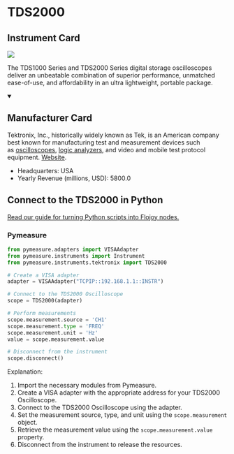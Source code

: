 
# TDS2000

## Instrument Card

<img src="https://v5.airtableusercontent.com/v1/19/19/1691539200000/YBXPHkM7czFzLkH_NA2xVQ/GaMkWcs_fRgOpvrrVCNpIHUqFPxKht6huP2IUN8fCG2SCiWTsx_XyKNfU48sBboTSFloj9mYHtEbE5V_e-2GgAvVqts6UxD_M7FY_nAW9RU/mPo9bj-ApTL5nLIvstznMcTkmjydxj-eH64i7fwRJ8Q"/>
<p>The TDS1000 Series and TDS2000 Series digital storage oscilloscopes deliver an unbeatable combination of superior performance, unmatched ease-of-use, and affordability in an ultra lightweight, portable package.</p>

<details open>
<summary><h2>Manufacturer Card</h2></summary>

Tektronix, Inc., historically widely known as Tek, is an American company best known for manufacturing test and measurement devices such as [oscilloscopes](https://en.wikipedia.org/wiki/Oscilloscope), [logic analyzers](https://en.wikipedia.org/wiki/Logic_analyzer), and video and mobile test protocol equipment. <a href="https://www.tek.com/en">Website</a>.

<ul>
  <li>Headquarters: USA</li>
  <li>Yearly Revenue (millions, USD): 5800.0</li>
</ul>
</details>

## Connect to the TDS2000 in Python

[Read our guide for turning Python scripts into Flojoy nodes.](https://docs.flojoy.ai/custom-nodes/creating-custom-node/)


### Pymeasure

```python
from pymeasure.adapters import VISAAdapter
from pymeasure.instruments import Instrument
from pymeasure.instruments.tektronix import TDS2000

# Create a VISA adapter
adapter = VISAAdapter("TCPIP::192.168.1.1::INSTR")

# Connect to the TDS2000 Oscilloscope
scope = TDS2000(adapter)

# Perform measurements
scope.measurement.source = 'CH1'
scope.measurement.type = 'FREQ'
scope.measurement.unit = 'Hz'
value = scope.measurement.value

# Disconnect from the instrument
scope.disconnect()
```

Explanation:
1. Import the necessary modules from Pymeasure.
2. Create a VISA adapter with the appropriate address for your TDS2000 Oscilloscope.
3. Connect to the TDS2000 Oscilloscope using the adapter.
4. Set the measurement source, type, and unit using the `scope.measurement` object.
5. Retrieve the measurement value using the `scope.measurement.value` property.
6. Disconnect from the instrument to release the resources.

